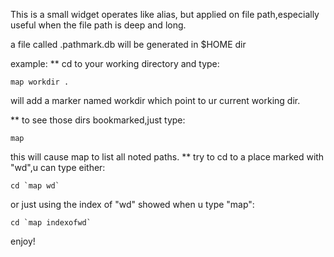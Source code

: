 
This is a small widget operates like alias, but applied on 
file path,especially useful when the file path is deep and long.

a file called .pathmark.db will be generated in $HOME dir

example:
** cd to your working directory and type:

    map workdir .

will add a marker named workdir which point to ur
current working dir.

** to see those dirs bookmarked,just type:

    map

this will cause map to list all noted paths.
** try to cd to a place marked with "wd",u can type either:

    cd `map wd`

or just using the index of "wd" showed when u type "map":

    cd `map indexofwd`

enjoy!

